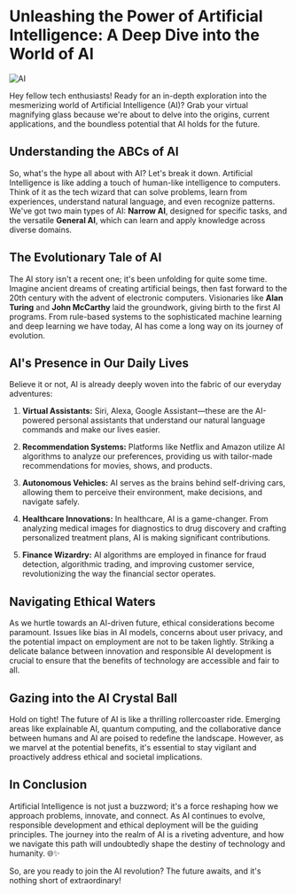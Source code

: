 # Unleashing the Power of Artificial Intelligence: A Deep Dive into the World of AI
![AI](https://github.com/sampathgujarathi/sampathgujarathi/assets/66912066/a46e20fe-e6bf-4bd3-a7f1-19202aae0f22)

Hey fellow tech enthusiasts! Ready for an in-depth exploration into the mesmerizing world of Artificial Intelligence (AI)? Grab your virtual magnifying glass because we're about to delve into the origins, current applications, and the boundless potential that AI holds for the future.

## Understanding the ABCs of AI

So, what's the hype all about with AI? Let's break it down. Artificial Intelligence is like adding a touch of human-like intelligence to computers. Think of it as the tech wizard that can solve problems, learn from experiences, understand natural language, and even recognize patterns. We've got two main types of AI: **Narrow AI**, designed for specific tasks, and the versatile **General AI**, which can learn and apply knowledge across diverse domains.

## The Evolutionary Tale of AI

The AI story isn't a recent one; it's been unfolding for quite some time. Imagine ancient dreams of creating artificial beings, then fast forward to the 20th century with the advent of electronic computers. Visionaries like **Alan Turing** and **John McCarthy** laid the groundwork, giving birth to the first AI programs. From rule-based systems to the sophisticated machine learning and deep learning we have today, AI has come a long way on its journey of evolution.

## AI's Presence in Our Daily Lives

Believe it or not, AI is already deeply woven into the fabric of our everyday adventures:

1. **Virtual Assistants:** Siri, Alexa, Google Assistant—these are the AI-powered personal assistants that understand our natural language commands and make our lives easier.

2. **Recommendation Systems:** Platforms like Netflix and Amazon utilize AI algorithms to analyze our preferences, providing us with tailor-made recommendations for movies, shows, and products.

3. **Autonomous Vehicles:** AI serves as the brains behind self-driving cars, allowing them to perceive their environment, make decisions, and navigate safely.

4. **Healthcare Innovations:** In healthcare, AI is a game-changer. From analyzing medical images for diagnostics to drug discovery and crafting personalized treatment plans, AI is making significant contributions.

5. **Finance Wizardry:** AI algorithms are employed in finance for fraud detection, algorithmic trading, and improving customer service, revolutionizing the way the financial sector operates.

## Navigating Ethical Waters

As we hurtle towards an AI-driven future, ethical considerations become paramount. Issues like bias in AI models, concerns about user privacy, and the potential impact on employment are not to be taken lightly. Striking a delicate balance between innovation and responsible AI development is crucial to ensure that the benefits of technology are accessible and fair to all.

## Gazing into the AI Crystal Ball

Hold on tight! The future of AI is like a thrilling rollercoaster ride. Emerging areas like explainable AI, quantum computing, and the collaborative dance between humans and AI are poised to redefine the landscape. However, as we marvel at the potential benefits, it's essential to stay vigilant and proactively address ethical and societal implications.

## In Conclusion

Artificial Intelligence is not just a buzzword; it's a force reshaping how we approach problems, innovate, and connect. As AI continues to evolve, responsible development and ethical deployment will be the guiding principles. The journey into the realm of AI is a riveting adventure, and how we navigate this path will undoubtedly shape the destiny of technology and humanity. 🌐✨

So, are you ready to join the AI revolution? The future awaits, and it's nothing short of extraordinary!
